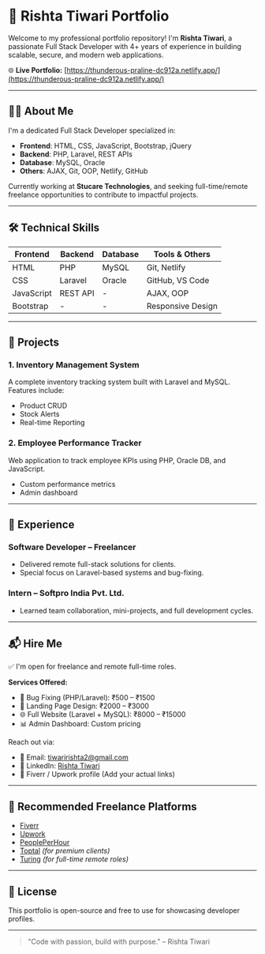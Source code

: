 # 🚀 Rishta Tiwari Portfolio

Welcome to my professional portfolio repository! I'm **Rishta Tiwari**, a passionate Full Stack Developer with 4+ years of experience in building scalable, secure, and modern web applications.

🌐 **Live Portfolio:** [https://thunderous-praline-dc912a.netlify.app/](https://thunderous-praline-dc912a.netlify.app/)

---

## 🧑‍💻 About Me

I'm a dedicated Full Stack Developer specialized in:
- **Frontend**: HTML, CSS, JavaScript, Bootstrap, jQuery
- **Backend**: PHP, Laravel, REST APIs
- **Database**: MySQL, Oracle
- **Others**: AJAX, Git, OOP, Netlify, GitHub

Currently working at **Stucare Technologies**, and seeking full-time/remote freelance opportunities to contribute to impactful projects.

---

## 🛠️ Technical Skills

| Frontend | Backend | Database | Tools & Others |
|----------|---------|----------|----------------|
| HTML     | PHP     | MySQL    | Git, Netlify   |
| CSS      | Laravel | Oracle   | GitHub, VS Code|
| JavaScript | REST API | -    | AJAX, OOP     |
| Bootstrap | -      | -        | Responsive Design |

---

## 📁 Projects

### 1. Inventory Management System
A complete inventory tracking system built with Laravel and MySQL. Features include:
- Product CRUD
- Stock Alerts
- Real-time Reporting

### 2. Employee Performance Tracker
Web application to track employee KPIs using PHP, Oracle DB, and JavaScript.
- Custom performance metrics
- Admin dashboard

---

## 💼 Experience

### Software Developer – Freelancer
- Delivered remote full-stack solutions for clients.
- Special focus on Laravel-based systems and bug-fixing.

### Intern – Softpro India Pvt. Ltd.
- Learned team collaboration, mini-projects, and full development cycles.

---

## 📬 Hire Me

✅ I'm open for freelance and remote full-time roles.

**Services Offered:**
- 🐞 Bug Fixing (PHP/Laravel): ₹500 – ₹1500
- 🎨 Landing Page Design: ₹2000 – ₹3000
- 🌐 Full Website (Laravel + MySQL): ₹8000 – ₹15000
- 📊 Admin Dashboard: Custom pricing

Reach out via:
- 📧 Email: tiwaririshta2@gmail.com
- 🔗 LinkedIn: [Rishta Tiwari](https://www.linkedin.com/in/rishta-tiwari-785496227)
- 💼 Fiverr / Upwork profile (Add your actual links)

---

## 🔗 Recommended Freelance Platforms

- [Fiverr](https://fiverr.com/)
- [Upwork](https://upwork.com/)
- [PeoplePerHour](https://peopleperhour.com/)
- [Toptal](https://toptal.com/) *(for premium clients)*
- [Turing](https://turing.com/) *(for full-time remote roles)*

---

## 📎 License

This portfolio is open-source and free to use for showcasing developer profiles.

---

> "Code with passion, build with purpose." – Rishta Tiwari
